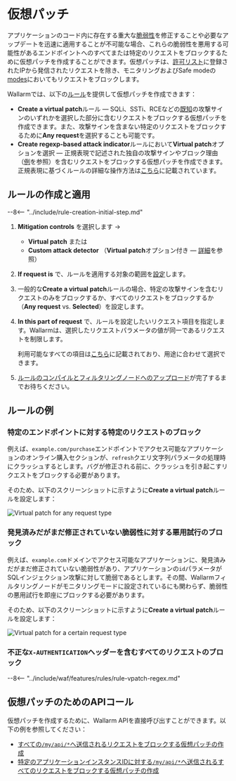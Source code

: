 [img-vpatch-example1]:      ../../images/user-guides/rules/vpatch-rule-1.png
[img-vpatch-example2]:      ../../images/user-guides/rules/vpatch-rule-2.png
[img-regex-example1]:       ../../images/user-guides/rules/regex-rule-1.png
[rule-creation-options]:    ../../user-guides/events/check-attack.md#attack-analysis_1
[request-processing]:       ../../user-guides/rules/request-processing.md
[api-discovery-enable-link]:        ../../api-discovery/setup.md#enable

# 仮想パッチ

アプリケーションのコード内に存在する重大な[脆弱性](../../user-guides/vulnerabilities.md)を修正することや必要なアップデートを迅速に適用することが不可能な場合、これらの脆弱性を悪用する可能性があるエンドポイントへのすべてまたは特定のリクエストをブロックするために仮想パッチを作成することができます。仮想パッチは、[許可リスト](../ip-lists/overview.md)に登録されたIPから発信されたリクエストを除き、モニタリングおよびSafe modeの[modes](../../admin-en/configure-wallarm-mode.md)においてもリクエストをブロックします。

Wallarmでは、以下の[ルール](../../user-guides/rules/rules.md)を提供して仮想パッチを作成できます：

* **Create a virtual patch**ルール ― SQLi、SSTi、RCEなどの[既知](../../attacks-vulns-list.md)の攻撃サインのいずれかを選択した部分に含むリクエストをブロックする仮想パッチを作成できます。また、攻撃サインを含まない特定のリクエストをブロックするために**Any request**を選択することも可能です。
* **Create regexp-based attack indicator**ルールにおいて**Virtual patch**オプションを選択 ― 正規表現で記述された独自の攻撃サインやブロック理由（[例](#blocking-all-requests-with-incorrect-x-authentication-header)を参照）を含むリクエストをブロックする仮想パッチを作成できます。正規表現に基づくルールの詳細な操作方法は[こちら](../../user-guides/rules/regex-rule.md)に記載されています。

## ルールの作成と適用

--8<-- "../include/rule-creation-initial-step.md"
1. **Mitigation controls** を選択します →

    * **Virtual patch** または
    * **Custom attack detector** （**Virtual patch**オプション付き ― [詳細](../../user-guides/rules/regex-rule.md)を参照）

1. **If request is** で、ルールを適用する対象の範囲を[設定](rules.md#configuring)します。
1. 一般的な**Create a virtual patch**ルールの場合、特定の攻撃サインを含むリクエストのみをブロックするか、すべてのリクエストをブロックするか（**Any request** vs. **Selected**）を設定します。
1. **In this part of request** で、ルールを設定したいリクエスト項目を指定します。Wallarmは、選択したリクエストパラメータの値が同一であるリクエストを制限します。

    利用可能なすべての項目は[こちら](request-processing.md)に記載されており、用途に合わせて選択できます。

1. [ルールのコンパイルとフィルタリングノードへのアップロード](rules.md#ruleset-lifecycle)が完了するまでお待ちください。

## ルールの例

### 特定のエンドポイントに対する特定のリクエストのブロック

例えば、`example.com/purchase`エンドポイントでアクセス可能なアプリケーションのオンライン購入セクションが、`refresh`クエリ文字列パラメータの処理時にクラッシュするとします。バグが修正される前に、クラッシュを引き起こすリクエストをブロックする必要があります。

そのため、以下のスクリーンショットに示すように**Create a virtual patch**ルールを設定します：

![Virtual patch for any request type][img-vpatch-example2]

### 発見済みだがまだ修正されていない脆弱性に対する悪用試行のブロック

例えば、`example.com`ドメインでアクセス可能なアプリケーションに、発見済みだがまだ修正されていない脆弱性があり、アプリケーションの`id`パラメータがSQLインジェクション攻撃に対して脆弱であるとします。その間、Wallarmフィルタリングノードがモニタリングモードに設定されているにも関わらず、脆弱性の悪用試行を即座にブロックする必要があります。

そのため、以下のスクリーンショットに示すように**Create a virtual patch**ルールを設定します：

![Virtual patch for a certain request type][img-vpatch-example1]

### 不正な`X-AUTHENTICATION`ヘッダーを含むすべてのリクエストのブロック

--8<-- "../include/waf/features/rules/rule-vpatch-regex.md"

## 仮想パッチのためのAPIコール

仮想パッチを作成するために、Wallarm APIを直接呼び出すことができます。以下の例を参照してください：

* [すべての`/my/api/*`へ送信されるリクエストをブロックする仮想パッチの作成](../../api/request-examples.md#create-the-virtual-patch-to-block-all-requests-sent-to-myapi)
* [特定のアプリケーションインスタンスIDに対する`/my/api/*`へ送信されるすべてのリクエストをブロックする仮想パッチの作成](../../api/request-examples.md#create-the-virtual-patch-for-a-specific-application-instance-id-to-block-all-requests-sent-to-myapi)